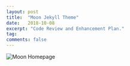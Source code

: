 ```yaml
---
layout: post
title:  "Moon Jekyll Theme"
date:   2018-10-08
excerpt: "Code Review and Enhancement Plan."
tag:
comments: false
---
```


![Moon Homepage](https://cloud.githubusercontent.com/assets/754514/14509720/61c61058-01d6-11e6-93ab-0918515ecd56.png)